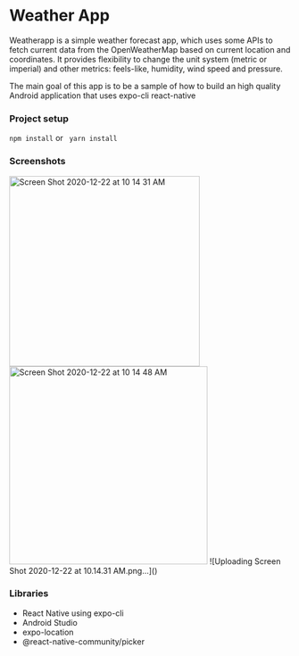 # Weather App
Weatherapp is a simple weather forecast app, which uses some APIs to fetch current data from the OpenWeatherMap based on current location and coordinates. It provides flexibility to change the unit system (metric or imperial) and other metrics: feels-like, humidity, wind speed and pressure. 

The main goal of this app is to be a sample of how to build an high quality Android application that uses expo-cli react-native

### Project setup
```npm install``` or ``` yarn install```

### Screenshots
<img width="341" alt="Screen Shot 2020-12-22 at 10 14 31 AM" src="https://user-images.githubusercontent.com/56459037/102920673-f8a31d80-443f-11eb-9f32-090f828a4089.png">
<img width="355" alt="Screen Shot 2020-12-22 at 10 14 48 AM" src="https://user-images.githubusercontent.com/56459037/102920665-f5a82d00-443f-11eb-9231-2ebfaf757a95.png">
![Uploading Screen Shot 2020-12-22 at 10.14.31 AM.png…]()



### Libraries
- React Native using expo-cli
- Android Studio
- expo-location
- @react-native-community/picker
